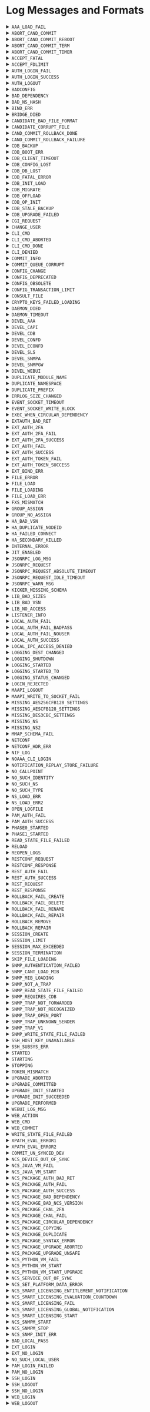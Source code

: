 # Log Messages and Formats


<details>

<summary><code>AAA_LOAD_FAIL</code></summary>

* **Severity**  
  `CRIT`
* **Description**  
  Failed to load the AAA data, it could be that an external db is misbehaving or AAA is mounted/populated badly
* **Format String**  
  `"Failed to load AAA: ~s"`

</details>


<details>

<summary><code>ABORT_CAND_COMMIT</code></summary>

* **Severity**  
  `INFO`
* **Description**  
  Aborting candidate commit, request from user, reverting configuration.
* **Format String**  
  `"Aborting candidate commit, request from user, reverting configuration."`

</details>


<details>

<summary><code>ABORT_CAND_COMMIT_REBOOT</code></summary>

* **Severity**  
  `INFO`
* **Description**  
  ConfD restarted while having a ongoing candidate commit timer, reverting configuration.
* **Format String**  
  `"ConfD restarted while having a ongoing candidate commit timer, reverting configuration."`

</details>


<details>

<summary><code>ABORT_CAND_COMMIT_TERM</code></summary>

* **Severity**  
  `INFO`
* **Description**  
  Candidate commit session terminated, reverting configuration.
* **Format String**  
  `"Candidate commit session terminated, reverting configuration."`

</details>


<details>

<summary><code>ABORT_CAND_COMMIT_TIMER</code></summary>

* **Severity**  
  `INFO`
* **Description**  
  Candidate commit timer expired, reverting configuration.
* **Format String**  
  `"Candidate commit timer expired, reverting configuration."`

</details>


<details>

<summary><code>ACCEPT_FATAL</code></summary>

* **Severity**  
  `CRIT`
* **Description**  
  ConfD encountered an OS-specific error indicating that networking support is unavailable.
* **Format String**  
  `"Fatal error for accept() - ~s"`

</details>


<details>

<summary><code>ACCEPT_FDLIMIT</code></summary>

* **Severity**  
  `CRIT`
* **Description**  
  ConfD failed to accept a connection due to reaching the process or system-wide file descriptor limit.
* **Format String**  
  `"Out of file descriptors for accept() - ~s limit reached"`

</details>


<details>

<summary><code>AUTH_LOGIN_FAIL</code></summary>

* **Severity**  
  `INFO`
* **Description**  
  A user failed to log in to ConfD.
* **Format String**  
  `"login failed via ~s from ~s with ~s: ~s"`

</details>


<details>

<summary><code>AUTH_LOGIN_SUCCESS</code></summary>

* **Severity**  
  `INFO`
* **Description**  
  A user logged into ConfD.
* **Format String**  
  `"logged in to ~s via ~s from ~s with ~s using ~s authentication"`

</details>


<details>

<summary><code>AUTH_LOGOUT</code></summary>

* **Severity**  
  `INFO`
* **Description**  
  A user was logged out from ConfD.
* **Format String**  
  `"logged out <~s> user"`

</details>


<details>

<summary><code>BADCONFIG</code></summary>

* **Severity**  
  `CRIT`
* **Description**  
  confd.conf contained bad data.
* **Format String**  
  `"Bad configuration: ~s:~s: ~s"`

</details>


<details>

<summary><code>BAD_DEPENDENCY</code></summary>

* **Severity**  
  `ERR`
* **Description**  
  A dependency was not found
* **Format String**  
  `"The dependency node '~s' for node '~s' in module '~s' does not exist"`

</details>


<details>

<summary><code>BAD_NS_HASH</code></summary>

* **Severity**  
  `CRIT`
* **Description**  
  Two namespaces have the same hash value. The namespace hashvalue MUST be unique.  You can pass the flag --nshash <value> to confdc when linking the .xso files to force another value for the namespace hash.
* **Format String**  
  `"~s"`

</details>


<details>

<summary><code>BIND_ERR</code></summary>

* **Severity**  
  `CRIT`
* **Description**  
  ConfD failed to bind to one of the internally used listen sockets.
* **Format String**  
  `"~s"`

</details>


<details>

<summary><code>BRIDGE_DIED</code></summary>

* **Severity**  
  `ERR`
* **Description**  
  ConfD is configured to start the confd_aaa_bridge and the C program died.
* **Format String**  
  `"confd_aaa_bridge died - ~s"`

</details>


<details>

<summary><code>CANDIDATE_BAD_FILE_FORMAT</code></summary>

* **Severity**  
  `WARNING`
* **Description**  
  The candidate database file has a bad format. The candidate database is reset to the empty database.
* **Format String**  
  `"Bad format found in candidate db file ~s; resetting candidate"`

</details>


<details>

<summary><code>CANDIDATE_CORRUPT_FILE</code></summary>

* **Severity**  
  `WARNING`
* **Description**  
  The candidate database file is corrupt and cannot be read. The candidate database is reset to the empty database.
* **Format String**  
  `"Corrupt candidate db file ~s; resetting candidate"`

</details>


<details>

<summary><code>CAND_COMMIT_ROLLBACK_DONE</code></summary>

* **Severity**  
  `INFO`
* **Description**  
  Candidate commit rollback done
* **Format String**  
  `"Candidate commit rollback done"`

</details>


<details>

<summary><code>CAND_COMMIT_ROLLBACK_FAILURE</code></summary>

* **Severity**  
  `ERR`
* **Description**  
  Failed to rollback candidate commit
* **Format String**  
  `"Failed to rollback candidate commit due to: ~s"`

</details>


<details>

<summary><code>CDB_BACKUP</code></summary>

* **Severity**  
  `INFO`
* **Description**  
  CDB data backed up after migration to a new storage backend.
* **Format String**  
  `"CDB: ~s backed up to ~s"`

</details>


<details>

<summary><code>CDB_BOOT_ERR</code></summary>

* **Severity**  
  `CRIT`
* **Description**  
  CDB failed to start. Some grave error in the cdb data files prevented CDB from starting - a recovery from backup is necessary.
* **Format String**  
  `"CDB boot error: ~s"`

</details>


<details>

<summary><code>CDB_CLIENT_TIMEOUT</code></summary>

* **Severity**  
  `ERR`
* **Description**  
  A CDB client failed to answer within the timeout period. The client will be disconnected.
* **Format String**  
  `"CDB client (~s) timed out, waiting for ~s"`

</details>


<details>

<summary><code>CDB_CONFIG_LOST</code></summary>

* **Severity**  
  `INFO`
* **Description**  
  CDB found it's data files but no schema file. CDB recovers by starting from an empty database.
* **Format String**  
  `"CDB: lost config, deleting DB"`

</details>


<details>

<summary><code>CDB_DB_LOST</code></summary>

* **Severity**  
  `INFO`
* **Description**  
  CDB found it's data schema file but not it's data file. CDB recovers by starting from an empty database.
* **Format String**  
  `"CDB: lost DB, deleting old config"`

</details>


<details>

<summary><code>CDB_FATAL_ERROR</code></summary>

* **Severity**  
  `CRIT`
* **Description**  
  CDB encounterad an unrecoverable error
* **Format String**  
  `"fatal error in CDB: ~s"`

</details>


<details>

<summary><code>CDB_INIT_LOAD</code></summary>

* **Severity**  
  `INFO`
* **Description**  
  CDB is processing an initialization file.
* **Format String**  
  `"CDB load: processing file: ~s"`

</details>


<details>

<summary><code>CDB_MIGRATE</code></summary>

* **Severity**  
  `INFO`
* **Description**  
  CDB data migration to a new storage backend.
* **Format String**  
  `"CDB: migrate ~s to ~s"`

</details>


<details>

<summary><code>CDB_OFFLOAD</code></summary>

* **Severity**  
  `DEBUG`
* **Description**  
  CDB data offload started.
* **Format String**  
  `"CDB: offload ~s from memory"`

</details>


<details>

<summary><code>CDB_OP_INIT</code></summary>

* **Severity**  
  `ERR`
* **Description**  
  The operational DB was deleted and re-initialized (because of upgrade or corrupt file)
* **Format String**  
  `"CDB: Operational DB re-initialized"`

</details>


<details>

<summary><code>CDB_STALE_BACKUP</code></summary>

* **Severity**  
  `INFO`
* **Description**  
  CDB backup data left on disk after migration that can be removed to free up disk space.
* **Format String**  
  `"CDB: ~s backup file(s) occupying ~sMiB, remove to free up disk space: ~s"`

</details>


<details>

<summary><code>CDB_UPGRADE_FAILED</code></summary>

* **Severity**  
  `ERR`
* **Description**  
  Automatic CDB upgrade failed. This means that the data model has been changed in a non-supported way.
* **Format String**  
  `"CDB: Upgrade failed: ~s"`

</details>


<details>

<summary><code>CGI_REQUEST</code></summary>

* **Severity**  
  `INFO`
* **Description**  
  CGI script requested.
* **Format String**  
  `"CGI: '~s' script with method ~s"`

</details>


<details>

<summary><code>CHANGE_USER</code></summary>

* **Severity**  
  `INFO`
* **Description**  
  A NETCONF request to change user for authorization was succesfully done.
* **Format String**  
  `"changed user to ~s, groups ~s"`

</details>


<details>

<summary><code>CLI_CMD</code></summary>

* **Severity**  
  `INFO`
* **Description**  
  User executed a CLI command.
* **Format String**  
  `"CLI '~s'"`

</details>


<details>

<summary><code>CLI_CMD_ABORTED</code></summary>

* **Severity**  
  `INFO`
* **Description**  
  CLI command aborted.
* **Format String**  
  `"CLI aborted"`

</details>


<details>

<summary><code>CLI_CMD_DONE</code></summary>

* **Severity**  
  `INFO`
* **Description**  
  CLI command finished successfully.
* **Format String**  
  `"CLI done"`

</details>


<details>

<summary><code>CLI_DENIED</code></summary>

* **Severity**  
  `INFO`
* **Description**  
  User was denied to execute a CLI command due to permissions.
* **Format String**  
  `"CLI denied '~s'"`

</details>


<details>

<summary><code>COMMIT_INFO</code></summary>

* **Severity**  
  `INFO`
* **Description**  
  Information about configuration changes committed to the running data store.
* **Format String**  
  `"commit ~s"`

</details>


<details>

<summary><code>COMMIT_QUEUE_CORRUPT</code></summary>

* **Severity**  
  `ERR`
* **Description**  
  Failed to load commit queue. ConfD recovers by starting from an empty commit queue.
* **Format String**  
  `"Resetting commit queue due do inconsistent or corrupt data."`

</details>


<details>

<summary><code>CONFIG_CHANGE</code></summary>

* **Severity**  
  `INFO`
* **Description**  
  A change to ConfD configuration has taken place, e.g., by a reload of the configuration file
* **Format String**  
  `"ConfD configuration change: ~s"`

</details>


<details>

<summary><code>CONFIG_DEPRECATED</code></summary>

* **Severity**  
  `WARNING`
* **Description**  
  confd.conf contains a deprecated value
* **Format String**  
  `"Config value is deprecated: ~s"`

</details>


<details>

<summary><code>CONFIG_OBSOLETE</code></summary>

* **Severity**  
  `WARNING`
* **Description**  
  confd.conf contains an obsolete value
* **Format String**  
  `"Config value is obsolete: ~s"`

</details>


<details>

<summary><code>CONFIG_TRANSACTION_LIMIT</code></summary>

* **Severity**  
  `INFO`
* **Description**  
  Configuration transaction limit reached, rejected new transaction request.
* **Format String**  
  `"Configuration transaction limit of type '~s' reached, rejected new transaction request"`

</details>


<details>

<summary><code>CONSULT_FILE</code></summary>

* **Severity**  
  `INFO`
* **Description**  
  ConfD is reading its configuration file.
* **Format String**  
  `"Consulting daemon configuration file ~s"`

</details>


<details>

<summary><code>CRYPTO_KEYS_FAILED_LOADING</code></summary>

* **Severity**  
  `INFO`
* **Description**  
  Crypto keys failed to load because the old active generation is missing in the new configuration.
* **Format String**  
  `"Cannot reload crypto keys since the old active generation is missing in the new list of keys."`

</details>


<details>

<summary><code>DAEMON_DIED</code></summary>

* **Severity**  
  `CRIT`
* **Description**  
  An external database daemon closed its control socket.
* **Format String**  
  `"Daemon ~s died"`

</details>


<details>

<summary><code>DAEMON_TIMEOUT</code></summary>

* **Severity**  
  `CRIT`
* **Description**  
  An external database daemon did not respond to a query.
* **Format String**  
  `"Daemon ~s timed out"`

</details>


<details>

<summary><code>DEVEL_AAA</code></summary>

* **Severity**  
  `INFO`
* **Description**  
  Developer aaa log message
* **Format String**  
  `"~s"`

</details>


<details>

<summary><code>DEVEL_CAPI</code></summary>

* **Severity**  
  `INFO`
* **Description**  
  Developer C api log message
* **Format String**  
  `"~s"`

</details>


<details>

<summary><code>DEVEL_CDB</code></summary>

* **Severity**  
  `INFO`
* **Description**  
  Developer CDB log message
* **Format String**  
  `"~s"`

</details>


<details>

<summary><code>DEVEL_CONFD</code></summary>

* **Severity**  
  `INFO`
* **Description**  
  Developer ConfD log message
* **Format String**  
  `"~s"`

</details>


<details>

<summary><code>DEVEL_ECONFD</code></summary>

* **Severity**  
  `INFO`
* **Description**  
  Developer econfd api log message
* **Format String**  
  `"~s"`

</details>


<details>

<summary><code>DEVEL_SLS</code></summary>

* **Severity**  
  `INFO`
* **Description**  
  Developer smartlicensing api log message
* **Format String**  
  `"~s"`

</details>


<details>

<summary><code>DEVEL_SNMPA</code></summary>

* **Severity**  
  `INFO`
* **Description**  
  Developer snmp agent log message
* **Format String**  
  `"~s"`

</details>


<details>

<summary><code>DEVEL_SNMPGW</code></summary>

* **Severity**  
  `INFO`
* **Description**  
  Developer snmp GW log message
* **Format String**  
  `"~s"`

</details>


<details>

<summary><code>DEVEL_WEBUI</code></summary>

* **Severity**  
  `INFO`
* **Description**  
  Developer webui log message
* **Format String**  
  `"~s"`

</details>


<details>

<summary><code>DUPLICATE_MODULE_NAME</code></summary>

* **Severity**  
  `CRIT`
* **Description**  
  Duplicate module name found.
* **Format String**  
  `"The module name '~s' is both defined in '~s' and '~s'."`

</details>


<details>

<summary><code>DUPLICATE_NAMESPACE</code></summary>

* **Severity**  
  `CRIT`
* **Description**  
  Duplicate namespace found.
* **Format String**  
  `"The namespace ~s is defined in both module ~s and ~s."`

</details>


<details>

<summary><code>DUPLICATE_PREFIX</code></summary>

* **Severity**  
  `CRIT`
* **Description**  
  Duplicate prefix found.
* **Format String**  
  `"The prefix ~s is defined in both ~s and ~s."`

</details>


<details>

<summary><code>ERRLOG_SIZE_CHANGED</code></summary>

* **Severity**  
  `INFO`
* **Description**  
  Notify change of log size for error log
* **Format String**  
  `"Changing size of error log (~s) to ~s (was ~s)"`

</details>


<details>

<summary><code>EVENT_SOCKET_TIMEOUT</code></summary>

* **Severity**  
  `CRIT`
* **Description**  
  An event notification subscriber did not reply within the configured timeout period
* **Format String**  
  `"Event notification subscriber with bitmask ~s timed out, waiting for ~s"`

</details>


<details>

<summary><code>EVENT_SOCKET_WRITE_BLOCK</code></summary>

* **Severity**  
  `CRIT`
* **Description**  
  Write on an event socket blocked for too long time
* **Format String**  
  `"~s"`

</details>


<details>

<summary><code>EXEC_WHEN_CIRCULAR_DEPENDENCY</code></summary>

* **Severity**  
  `WARNING`
* **Description**  
  An error occurred while evaluating a when-expression.
* **Format String**  
  `"When-expression evaluation error: circular dependency in ~s"`

</details>


<details>

<summary><code>EXTAUTH_BAD_RET</code></summary>

* **Severity**  
  `ERR`
* **Description**  
  Authentication is external and the external program returned badly formatted data.
* **Format String**  
  `"External auth program (user=~s) ret bad output: ~s"`

</details>


<details>

<summary><code>EXT_AUTH_2FA</code></summary>

* **Severity**  
  `INFO`
* **Description**  
  External challenge sent to a user.
* **Format String**  
  `"external challenge sent to ~s from ~s with ~s"`

</details>


<details>

<summary><code>EXT_AUTH_2FA_FAIL</code></summary>

* **Severity**  
  `INFO`
* **Description**  
  External challenge authentication failed for a user.
* **Format String**  
  `"external challenge authentication failed via ~s from ~s with ~s: ~s"`

</details>


<details>

<summary><code>EXT_AUTH_2FA_SUCCESS</code></summary>

* **Severity**  
  `INFO`
* **Description**  
  An external challenge authenticated user logged in.
* **Format String**  
  `"external challenge authentication succeeded via ~s from ~s with ~s, member of groups: ~s~s"`

</details>


<details>

<summary><code>EXT_AUTH_FAIL</code></summary>

* **Severity**  
  `INFO`
* **Description**  
  External authentication failed for a user.
* **Format String**  
  `"external authentication failed via ~s from ~s with ~s: ~s"`

</details>


<details>

<summary><code>EXT_AUTH_SUCCESS</code></summary>

* **Severity**  
  `INFO`
* **Description**  
  An externally authenticated user logged in.
* **Format String**  
  `"external authentication succeeded via ~s from ~s with ~s, member of groups: ~s~s"`

</details>


<details>

<summary><code>EXT_AUTH_TOKEN_FAIL</code></summary>

* **Severity**  
  `INFO`
* **Description**  
  External token authentication failed for a user.
* **Format String**  
  `"external token authentication failed via ~s from ~s with ~s: ~s"`

</details>


<details>

<summary><code>EXT_AUTH_TOKEN_SUCCESS</code></summary>

* **Severity**  
  `INFO`
* **Description**  
  An externally token authenticated user logged in.
* **Format String**  
  `"external token authentication succeeded via ~s from ~s with ~s, member of groups: ~s~s"`

</details>


<details>

<summary><code>EXT_BIND_ERR</code></summary>

* **Severity**  
  `CRIT`
* **Description**  
  ConfD failed to bind to one of the externally visible listen sockets.
* **Format String**  
  `"~s"`

</details>


<details>

<summary><code>FILE_ERROR</code></summary>

* **Severity**  
  `CRIT`
* **Description**  
  File error
* **Format String**  
  `"~s: ~s"`

</details>


<details>

<summary><code>FILE_LOAD</code></summary>

* **Severity**  
  `DEBUG`
* **Description**  
  System loaded a file.
* **Format String**  
  `"Loaded file ~s"`

</details>


<details>

<summary><code>FILE_LOADING</code></summary>

* **Severity**  
  `DEBUG`
* **Description**  
  System starts to load a file.
* **Format String**  
  `"Loading file ~s"`

</details>


<details>

<summary><code>FILE_LOAD_ERR</code></summary>

* **Severity**  
  `CRIT`
* **Description**  
  System tried to load a file in its load path and failed.
* **Format String**  
  `"Failed to load file ~s: ~s"`

</details>


<details>

<summary><code>FXS_MISMATCH</code></summary>

* **Severity**  
  `ERR`
* **Description**  
  A secondary connected to a primary where the fxs files are different
* **Format String**  
  `"Fxs mismatch, secondary is not allowed"`

</details>


<details>

<summary><code>GROUP_ASSIGN</code></summary>

* **Severity**  
  `INFO`
* **Description**  
  A user was assigned to a set of groups.
* **Format String**  
  `"assigned to groups: ~s"`

</details>


<details>

<summary><code>GROUP_NO_ASSIGN</code></summary>

* **Severity**  
  `INFO`
* **Description**  
  A user was logged in but wasn't assigned to any groups at all.
* **Format String**  
  `"Not assigned to any groups - all access is denied"`

</details>


<details>

<summary><code>HA_BAD_VSN</code></summary>

* **Severity**  
  `ERR`
* **Description**  
  A secondary connected to a primary with an incompatible HA protocol version
* **Format String**  
  `"Incompatible HA version (~s, expected ~s), secondary is not allowed"`

</details>


<details>

<summary><code>HA_DUPLICATE_NODEID</code></summary>

* **Severity**  
  `ERR`
* **Description**  
  A secondary arrived with a node id which already exists
* **Format String**  
  `"Nodeid ~s already exists"`

</details>


<details>

<summary><code>HA_FAILED_CONNECT</code></summary>

* **Severity**  
  `ERR`
* **Description**  
  An attempted library become secondary call failed because the secondary couldn't connect to the primary
* **Format String**  
  `"Failed to connect to primary: ~s"`

</details>


<details>

<summary><code>HA_SECONDARY_KILLED</code></summary>

* **Severity**  
  `ERR`
* **Description**  
  A secondary node didn't produce its ticks
* **Format String**  
  `"Secondary ~s killed due to no ticks"`

</details>


<details>

<summary><code>INTERNAL_ERROR</code></summary>

* **Severity**  
  `CRIT`
* **Description**  
  A ConfD internal error - should be reported to support@tail-f.com.
* **Format String**  
  `"Internal error: ~s"`

</details>


<details>

<summary><code>JIT_ENABLED</code></summary>

* **Severity**  
  `INFO`
* **Description**  
  Show if JIT is enabled.
* **Format String**  
  `"JIT ~s"`

</details>


<details>

<summary><code>JSONRPC_LOG_MSG</code></summary>

* **Severity**  
  `INFO`
* **Description**  
  JSON-RPC traffic log message
* **Format String**  
  `"JSON-RPC traffic log: ~s"`

</details>


<details>

<summary><code>JSONRPC_REQUEST</code></summary>

* **Severity**  
  `INFO`
* **Description**  
  JSON-RPC method requested.
* **Format String**  
  `"JSON-RPC: '~s' with JSON params ~s"`

</details>


<details>

<summary><code>JSONRPC_REQUEST_ABSOLUTE_TIMEOUT</code></summary>

* **Severity**  
  `INFO`
* **Description**  
  JSON-RPC absolute timeout.
* **Format String**  
  `"Stopping session due to absolute timeout: ~s"`

</details>


<details>

<summary><code>JSONRPC_REQUEST_IDLE_TIMEOUT</code></summary>

* **Severity**  
  `INFO`
* **Description**  
  JSON-RPC idle timeout.
* **Format String**  
  `"Stopping session due to idle timeout: ~s"`

</details>


<details>

<summary><code>JSONRPC_WARN_MSG</code></summary>

* **Severity**  
  `WARNING`
* **Description**  
  JSON-RPC warning message
* **Format String**  
  `"JSON-RPC warning: ~s"`

</details>


<details>

<summary><code>KICKER_MISSING_SCHEMA</code></summary>

* **Severity**  
  `INFO`
* **Description**  
  Failed to load kicker schema
* **Format String**  
  `"Failed to load kicker schema"`

</details>


<details>

<summary><code>LIB_BAD_SIZES</code></summary>

* **Severity**  
  `ERR`
* **Description**  
  An application connecting to ConfD used a library version that can't handle the depth and number of keys used by the data model.
* **Format String**  
  `"Got connect from library with insufficient keypath depth/keys support (~s/~s, needs ~s/~s)"`

</details>


<details>

<summary><code>LIB_BAD_VSN</code></summary>

* **Severity**  
  `ERR`
* **Description**  
  An application connecting to ConfD used a library version that doesn't match the ConfD version (e.g. old version of the client library).
* **Format String**  
  `"Got library connect from wrong version (~s, expected ~s)"`

</details>


<details>

<summary><code>LIB_NO_ACCESS</code></summary>

* **Severity**  
  `ERR`
* **Description**  
  Access check failure occurred when an application connected to ConfD.
* **Format String**  
  `"Got library connect with failed access check: ~s"`

</details>


<details>

<summary><code>LISTENER_INFO</code></summary>

* **Severity**  
  `INFO`
* **Description**  
  ConfD starts or stops to listen for incoming connections.
* **Format String**  
  `"~s to listen for ~s on ~s:~s"`

</details>


<details>

<summary><code>LOCAL_AUTH_FAIL</code></summary>

* **Severity**  
  `INFO`
* **Description**  
  Authentication for a locally configured user failed.
* **Format String**  
  `"local authentication failed via ~s from ~s with ~s: ~s"`

</details>


<details>

<summary><code>LOCAL_AUTH_FAIL_BADPASS</code></summary>

* **Severity**  
  `INFO`
* **Description**  
  Authentication for a locally configured user failed due to providing bad password.
* **Format String**  
  `"local authentication failed via ~s from ~s with ~s: ~s"`

</details>


<details>

<summary><code>LOCAL_AUTH_FAIL_NOUSER</code></summary>

* **Severity**  
  `INFO`
* **Description**  
  Authentication for a locally configured user failed due to user not found.
* **Format String**  
  `"local authentication failed via ~s from ~s with ~s: ~s"`

</details>


<details>

<summary><code>LOCAL_AUTH_SUCCESS</code></summary>

* **Severity**  
  `INFO`
* **Description**  
  A locally authenticated user logged in.
* **Format String**  
  `"local authentication succeeded via ~s from ~s with ~s, member of groups: ~s"`

</details>


<details>

<summary><code>LOCAL_IPC_ACCESS_DENIED</code></summary>

* **Severity**  
  `INFO`
* **Description**  
  Local IPC access denied for user.
* **Format String**  
  `"Local IPC access denied for user ~s connecting from ~s"`

</details>


<details>

<summary><code>LOGGING_DEST_CHANGED</code></summary>

* **Severity**  
  `INFO`
* **Description**  
  The target logfile will change to another file
* **Format String**  
  `"Changing destination of ~s log to ~s"`

</details>


<details>

<summary><code>LOGGING_SHUTDOWN</code></summary>

* **Severity**  
  `INFO`
* **Description**  
  Logging subsystem terminating
* **Format String**  
  `"Daemon logging terminating, reason: ~s"`

</details>


<details>

<summary><code>LOGGING_STARTED</code></summary>

* **Severity**  
  `INFO`
* **Description**  
  Logging subsystem started
* **Format String**  
  `"Daemon logging started"`

</details>


<details>

<summary><code>LOGGING_STARTED_TO</code></summary>

* **Severity**  
  `INFO`
* **Description**  
  Write logs for a subsystem to a specific file
* **Format String**  
  `"Writing ~s log to ~s"`

</details>


<details>

<summary><code>LOGGING_STATUS_CHANGED</code></summary>

* **Severity**  
  `INFO`
* **Description**  
  Notify a change of logging status (enabled/disabled) for a subsystem
* **Format String**  
  `"~s ~s log"`

</details>


<details>

<summary><code>LOGIN_REJECTED</code></summary>

* **Severity**  
  `INFO`
* **Description**  
  Authentication for a user was rejected by application callback.
* **Format String**  
  `"~s"`

</details>


<details>

<summary><code>MAAPI_LOGOUT</code></summary>

* **Severity**  
  `INFO`
* **Description**  
  A maapi user was logged out.
* **Format String**  
  `"Logged out from maapi ctx=~s (~s)"`

</details>


<details>

<summary><code>MAAPI_WRITE_TO_SOCKET_FAIL</code></summary>

* **Severity**  
  `INFO`
* **Description**  
  maapi failed to write to a socket.
* **Format String**  
  `"maapi server failed to write to a socket. Op: ~s Ecode: ~s Error: ~s~s"`

</details>


<details>

<summary><code>MISSING_AES256CFB128_SETTINGS</code></summary>

* **Severity**  
  `ERR`
* **Description**  
  AES256CFB128 keys were not found in confd.conf
* **Format String**  
  `"AES256CFB128 keys were not found in confd.conf"`

</details>


<details>

<summary><code>MISSING_AESCFB128_SETTINGS</code></summary>

* **Severity**  
  `ERR`
* **Description**  
  AESCFB128 keys were not found in confd.conf
* **Format String**  
  `"AESCFB128 keys were not found in confd.conf"`

</details>


<details>

<summary><code>MISSING_DES3CBC_SETTINGS</code></summary>

* **Severity**  
  `ERR`
* **Description**  
  DES3CBC keys were not found in confd.conf
* **Format String**  
  `"DES3CBC keys were not found in confd.conf"`

</details>


<details>

<summary><code>MISSING_NS</code></summary>

* **Severity**  
  `CRIT`
* **Description**  
  While validating the consistency of the config - a required namespace was missing.
* **Format String**  
  `"The namespace ~s could not be found in the loadPath."`

</details>


<details>

<summary><code>MISSING_NS2</code></summary>

* **Severity**  
  `CRIT`
* **Description**  
  While validating the consistency of the config - a required namespace was missing.
* **Format String**  
  `"The namespace ~s (referenced by ~s) could not be found in the loadPath."`

</details>


<details>

<summary><code>MMAP_SCHEMA_FAIL</code></summary>

* **Severity**  
  `ERR`
* **Description**  
  Failed to setup the shared memory schema
* **Format String**  
  `"Failed to setup the shared memory schema"`

</details>


<details>

<summary><code>NETCONF</code></summary>

* **Severity**  
  `INFO`
* **Description**  
  NETCONF traffic log message
* **Format String**  
  `"~s"`

</details>


<details>

<summary><code>NETCONF_HDR_ERR</code></summary>

* **Severity**  
  `ERR`
* **Description**  
  The cleartext header indicating user and groups was badly formatted.
* **Format String**  
  `"Got bad NETCONF TCP header"`

</details>


<details>

<summary><code>NIF_LOG</code></summary>

* **Severity**  
  `INFO`
* **Description**  
  Log message from NIF code.
* **Format String**  
  `"~s: ~s"`

</details>


<details>

<summary><code>NOAAA_CLI_LOGIN</code></summary>

* **Severity**  
  `INFO`
* **Description**  
  A user used the --noaaa flag to confd_cli
* **Format String**  
  `"logged in from the CLI with aaa disabled"`

</details>


<details>

<summary><code>NOTIFICATION_REPLAY_STORE_FAILURE</code></summary>

* **Severity**  
  `CRIT`
* **Description**  
  A failure occurred in the builtin notification replay store
* **Format String**  
  `"~s"`

</details>


<details>

<summary><code>NO_CALLPOINT</code></summary>

* **Severity**  
  `CRIT`
* **Description**  
  ConfD tried to populate an XML tree but no code had registered under the relevant callpoint.
* **Format String**  
  `"no registration found for callpoint ~s of type=~s"`

</details>


<details>

<summary><code>NO_SUCH_IDENTITY</code></summary>

* **Severity**  
  `CRIT`
* **Description**  
  The fxs file with the base identity is not loaded
* **Format String**  
  `"The identity ~s in namespace ~s refers to a non-existing base identity ~s in namespace ~s"`

</details>


<details>

<summary><code>NO_SUCH_NS</code></summary>

* **Severity**  
  `CRIT`
* **Description**  
  A nonexistent namespace was referred to. Typically this means that a .fxs was missing from the loadPath.
* **Format String**  
  `"No such namespace ~s, used by ~s"`

</details>


<details>

<summary><code>NO_SUCH_TYPE</code></summary>

* **Severity**  
  `CRIT`
* **Description**  
  A nonexistent type was referred to from a ns. Typically this means that a bad version of an .fxs file was found in the loadPath.
* **Format String**  
  `"No such simpleType '~s' in ~s, used by ~s"`

</details>


<details>

<summary><code>NS_LOAD_ERR</code></summary>

* **Severity**  
  `CRIT`
* **Description**  
  System tried to process a loaded namespace and failed.
* **Format String**  
  `"Failed to process namespace ~s: ~s"`

</details>


<details>

<summary><code>NS_LOAD_ERR2</code></summary>

* **Severity**  
  `CRIT`
* **Description**  
  System tried to process a loaded namespace and failed.
* **Format String**  
  `"Failed to process namespaces: ~s"`

</details>


<details>

<summary><code>OPEN_LOGFILE</code></summary>

* **Severity**  
  `INFO`
* **Description**  
  Indicate target file for certain type of logging
* **Format String**  
  `"Logging subsystem, opening log file '~s' for ~s"`

</details>


<details>

<summary><code>PAM_AUTH_FAIL</code></summary>

* **Severity**  
  `INFO`
* **Description**  
  A user failed to authenticate through PAM.
* **Format String**  
  `"PAM authentication failed via ~s from ~s with ~s: phase ~s, ~s"`

</details>


<details>

<summary><code>PAM_AUTH_SUCCESS</code></summary>

* **Severity**  
  `INFO`
* **Description**  
  A PAM authenticated user logged in.
* **Format String**  
  `"pam authentication succeeded via ~s from ~s with ~s"`

</details>


<details>

<summary><code>PHASE0_STARTED</code></summary>

* **Severity**  
  `INFO`
* **Description**  
  ConfD has just started its start phase 0.
* **Format String**  
  `"ConfD phase0 started"`

</details>


<details>

<summary><code>PHASE1_STARTED</code></summary>

* **Severity**  
  `INFO`
* **Description**  
  ConfD has just started its start phase 1.
* **Format String**  
  `"ConfD phase1 started"`

</details>


<details>

<summary><code>READ_STATE_FILE_FAILED</code></summary>

* **Severity**  
  `CRIT`
* **Description**  
  Reading of a state file failed
* **Format String**  
  `"Reading state file failed: ~s: ~s (~s)"`

</details>


<details>

<summary><code>RELOAD</code></summary>

* **Severity**  
  `INFO`
* **Description**  
  Reload of daemon configuration has been initiated.
* **Format String**  
  `"Reloading daemon configuration."`

</details>


<details>

<summary><code>REOPEN_LOGS</code></summary>

* **Severity**  
  `INFO`
* **Description**  
  Logging subsystem, reopening log files
* **Format String**  
  `"Logging subsystem, reopening log files"`

</details>


<details>

<summary><code>RESTCONF_REQUEST</code></summary>

* **Severity**  
  `INFO`
* **Description**  
  RESTCONF request
* **Format String**  
  `"RESTCONF: request with ~s: ~s"`

</details>


<details>

<summary><code>RESTCONF_RESPONSE</code></summary>

* **Severity**  
  `INFO`
* **Description**  
  RESTCONF response
* **Format String**  
  `"RESTCONF: response with ~s: ~s duration ~s us"`

</details>


<details>

<summary><code>REST_AUTH_FAIL</code></summary>

* **Severity**  
  `INFO`
* **Description**  
  Rest authentication for a user failed.
* **Format String**  
  `"rest authentication failed from ~s"`

</details>


<details>

<summary><code>REST_AUTH_SUCCESS</code></summary>

* **Severity**  
  `INFO`
* **Description**  
  A rest authenticated user logged in.
* **Format String**  
  `"rest authentication succeeded from ~s , member of groups: ~s"`

</details>


<details>

<summary><code>REST_REQUEST</code></summary>

* **Severity**  
  `INFO`
* **Description**  
  REST request
* **Format String**  
  `"REST: request with ~s: ~s"`

</details>


<details>

<summary><code>REST_RESPONSE</code></summary>

* **Severity**  
  `INFO`
* **Description**  
  REST response
* **Format String**  
  `"REST: response with ~s: ~s duration ~s ms"`

</details>


<details>

<summary><code>ROLLBACK_FAIL_CREATE</code></summary>

* **Severity**  
  `ERR`
* **Description**  
  Error while creating rollback file.
* **Format String**  
  `"Error while creating rollback file: ~s: ~s"`

</details>


<details>

<summary><code>ROLLBACK_FAIL_DELETE</code></summary>

* **Severity**  
  `ERR`
* **Description**  
  Failed to delete rollback file.
* **Format String**  
  `"Failed to delete rollback file ~s: ~s"`

</details>


<details>

<summary><code>ROLLBACK_FAIL_RENAME</code></summary>

* **Severity**  
  `ERR`
* **Description**  
  Failed to rename rollback file.
* **Format String**  
  `"Failed to rename rollback file ~s to ~s: ~s"`

</details>


<details>

<summary><code>ROLLBACK_FAIL_REPAIR</code></summary>

* **Severity**  
  `ERR`
* **Description**  
  Failed to repair rollback files.
* **Format String**  
  `"Failed to repair rollback files."`

</details>


<details>

<summary><code>ROLLBACK_REMOVE</code></summary>

* **Severity**  
  `INFO`
* **Description**  
  Found half created rollback0 file - removing and creating new.
* **Format String**  
  `"Found half created rollback0 file - removing and creating new"`

</details>


<details>

<summary><code>ROLLBACK_REPAIR</code></summary>

* **Severity**  
  `INFO`
* **Description**  
  Found half created rollback0 file - repairing.
* **Format String**  
  `"Found half created rollback0 file - repairing"`

</details>


<details>

<summary><code>SESSION_CREATE</code></summary>

* **Severity**  
  `INFO`
* **Description**  
  A new user session was created
* **Format String**  
  `"created new session via ~s from ~s with ~s"`

</details>


<details>

<summary><code>SESSION_LIMIT</code></summary>

* **Severity**  
  `INFO`
* **Description**  
  Session limit reached, rejected new session request.
* **Format String**  
  `"Session limit of type '~s' reached, rejected new session request"`

</details>


<details>

<summary><code>SESSION_MAX_EXCEEDED</code></summary>

* **Severity**  
  `INFO`
* **Description**  
  A user failed to create a new user sessions due to exceeding sessions limits
* **Format String**  
  `"could not create new session via ~s from ~s with ~s due to session limits"`

</details>


<details>

<summary><code>SESSION_TERMINATION</code></summary>

* **Severity**  
  `INFO`
* **Description**  
  A user session was terminated due to specified reason
* **Format String**  
  `"terminated session (reason: ~s)"`

</details>


<details>

<summary><code>SKIP_FILE_LOADING</code></summary>

* **Severity**  
  `DEBUG`
* **Description**  
  System skips a file.
* **Format String**  
  `"Skipping file ~s: ~s"`

</details>


<details>

<summary><code>SNMP_AUTHENTICATION_FAILED</code></summary>

* **Severity**  
  `INFO`
* **Description**  
  An SNMP authentication failed.
* **Format String**  
  `"SNMP authentication failed: ~s"`

</details>


<details>

<summary><code>SNMP_CANT_LOAD_MIB</code></summary>

* **Severity**  
  `CRIT`
* **Description**  
  The SNMP Agent failed to load a MIB file
* **Format String**  
  `"Can't load MIB file: ~s"`

</details>


<details>

<summary><code>SNMP_MIB_LOADING</code></summary>

* **Severity**  
  `DEBUG`
* **Description**  
  SNMP Agent loading a MIB file
* **Format String**  
  `"Loading MIB: ~s"`

</details>


<details>

<summary><code>SNMP_NOT_A_TRAP</code></summary>

* **Severity**  
  `INFO`
* **Description**  
  An UDP package was received on the trap receiving port, but it's not an SNMP trap.
* **Format String**  
  `"SNMP gateway: Non-trap received from ~s"`

</details>


<details>

<summary><code>SNMP_READ_STATE_FILE_FAILED</code></summary>

* **Severity**  
  `CRIT`
* **Description**  
  Read SNMP agent state file failed
* **Format String**  
  `"Read state file failed: ~s: ~s"`

</details>


<details>

<summary><code>SNMP_REQUIRES_CDB</code></summary>

* **Severity**  
  `WARNING`
* **Description**  
  The SNMP agent requires CDB to be enabled in order to be started.
* **Format String**  
  `"Can't start SNMP. CDB is not enabled"`

</details>


<details>

<summary><code>SNMP_TRAP_NOT_FORWARDED</code></summary>

* **Severity**  
  `INFO`
* **Description**  
  An SNMP trap was to be forwarded, but couldn't be.
* **Format String**  
  `"SNMP gateway: Can't forward trap from ~s; ~s"`

</details>


<details>

<summary><code>SNMP_TRAP_NOT_RECOGNIZED</code></summary>

* **Severity**  
  `INFO`
* **Description**  
  An SNMP trap was received on the trap receiving port, but its definition is not known
* **Format String**  
  `"SNMP gateway: Can't forward trap with OID ~s from ~s; There is no notification with this OID in the loaded models."`

</details>


<details>

<summary><code>SNMP_TRAP_OPEN_PORT</code></summary>

* **Severity**  
  `ERR`
* **Description**  
  The port for listening to SNMP traps could not be opened.
* **Format String**  
  `"SNMP gateway: Can't open trap listening port ~s: ~s"`

</details>


<details>

<summary><code>SNMP_TRAP_UNKNOWN_SENDER</code></summary>

* **Severity**  
  `INFO`
* **Description**  
  An SNMP trap was to be forwarded, but the sender was not listed in confd.conf.
* **Format String**  
  `"SNMP gateway: Not forwarding trap from ~s; the sender is not recognized"`

</details>


<details>

<summary><code>SNMP_TRAP_V1</code></summary>

* **Severity**  
  `INFO`
* **Description**  
  An SNMP v1 trap was received on the trap receiving port, but forwarding v1 traps is not supported.
* **Format String**  
  `"SNMP gateway: V1 trap received from ~s"`

</details>


<details>

<summary><code>SNMP_WRITE_STATE_FILE_FAILED</code></summary>

* **Severity**  
  `WARNING`
* **Description**  
  Write SNMP agent state file failed
* **Format String**  
  `"Write state file failed: ~s: ~s"`

</details>


<details>

<summary><code>SSH_HOST_KEY_UNAVAILABLE</code></summary>

* **Severity**  
  `ERR`
* **Description**  
  No SSH host keys available.
* **Format String**  
  `"No SSH host keys available"`

</details>


<details>

<summary><code>SSH_SUBSYS_ERR</code></summary>

* **Severity**  
  `INFO`
* **Description**  
  Typically errors where the client doesn't properly send the \"subsystem\" command.
* **Format String**  
  `"ssh protocol subsys - ~s"`

</details>


<details>

<summary><code>STARTED</code></summary>

* **Severity**  
  `INFO`
* **Description**  
  ConfD has started.
* **Format String**  
  `"ConfD started vsn: ~s"`

</details>


<details>

<summary><code>STARTING</code></summary>

* **Severity**  
  `INFO`
* **Description**  
  ConfD is starting.
* **Format String**  
  `"Starting ConfD vsn: ~s"`

</details>


<details>

<summary><code>STOPPING</code></summary>

* **Severity**  
  `INFO`
* **Description**  
  ConfD is stopping (due to e.g. confd --stop).
* **Format String**  
  `"ConfD stopping (~s)"`

</details>


<details>

<summary><code>TOKEN_MISMATCH</code></summary>

* **Severity**  
  `ERR`
* **Description**  
  A secondary connected to a primary with a bad auth token
* **Format String**  
  `"Token mismatch, secondary is not allowed"`

</details>


<details>

<summary><code>UPGRADE_ABORTED</code></summary>

* **Severity**  
  `INFO`
* **Description**  
  In-service upgrade was aborted.
* **Format String**  
  `"Upgrade aborted"`

</details>


<details>

<summary><code>UPGRADE_COMMITTED</code></summary>

* **Severity**  
  `INFO`
* **Description**  
  In-service upgrade was committed.
* **Format String**  
  `"Upgrade committed"`

</details>


<details>

<summary><code>UPGRADE_INIT_STARTED</code></summary>

* **Severity**  
  `INFO`
* **Description**  
  In-service upgrade initialization has started.
* **Format String**  
  `"Upgrade init started"`

</details>


<details>

<summary><code>UPGRADE_INIT_SUCCEEDED</code></summary>

* **Severity**  
  `INFO`
* **Description**  
  In-service upgrade initialization succeeded.
* **Format String**  
  `"Upgrade init succeeded"`

</details>


<details>

<summary><code>UPGRADE_PERFORMED</code></summary>

* **Severity**  
  `INFO`
* **Description**  
  In-service upgrade has been performed (not committed yet).
* **Format String**  
  `"Upgrade performed"`

</details>


<details>

<summary><code>WEBUI_LOG_MSG</code></summary>

* **Severity**  
  `INFO`
* **Description**  
  WebUI access log message
* **Format String**  
  `"WebUI access log: ~s"`

</details>


<details>

<summary><code>WEB_ACTION</code></summary>

* **Severity**  
  `INFO`
* **Description**  
  User executed a Web UI action.
* **Format String**  
  `"WebUI action '~s'"`

</details>


<details>

<summary><code>WEB_CMD</code></summary>

* **Severity**  
  `INFO`
* **Description**  
  User executed a Web UI command.
* **Format String**  
  `"WebUI cmd '~s'"`

</details>


<details>

<summary><code>WEB_COMMIT</code></summary>

* **Severity**  
  `INFO`
* **Description**  
  User performed Web UI commit.
* **Format String**  
  `"WebUI commit ~s"`

</details>


<details>

<summary><code>WRITE_STATE_FILE_FAILED</code></summary>

* **Severity**  
  `CRIT`
* **Description**  
  Writing of a state file failed
* **Format String**  
  `"Writing state file failed: ~s: ~s (~s)"`

</details>


<details>

<summary><code>XPATH_EVAL_ERROR1</code></summary>

* **Severity**  
  `WARNING`
* **Description**  
  An error occurred while evaluating an XPath expression.
* **Format String**  
  `"XPath evaluation error: ~s for ~s"`

</details>


<details>

<summary><code>XPATH_EVAL_ERROR2</code></summary>

* **Severity**  
  `WARNING`
* **Description**  
  An error occurred while evaluating an XPath expression.
* **Format String**  
  `"XPath evaluation error: '~s' resulted in ~s for ~s"`

</details>


<details>

<summary><code>COMMIT_UN_SYNCED_DEV</code></summary>

* **Severity**  
  `INFO`
* **Description**  
  Data was committed toward a device with bad or unknown sync state
* **Format String**  
  `"Committed data towards device ~s which is out of sync"`

</details>


<details>

<summary><code>NCS_DEVICE_OUT_OF_SYNC</code></summary>

* **Severity**  
  `INFO`
* **Description**  
  A check-sync action reported out-of-sync for a device
* **Format String**  
  `"NCS device-out-of-sync Device '~s' Info '~s'"`

</details>


<details>

<summary><code>NCS_JAVA_VM_FAIL</code></summary>

* **Severity**  
  `ERR`
* **Description**  
  The NCS Java VM failure/timeout
* **Format String**  
  `"The NCS Java VM ~s"`

</details>


<details>

<summary><code>NCS_JAVA_VM_START</code></summary>

* **Severity**  
  `INFO`
* **Description**  
  Starting the NCS Java VM
* **Format String**  
  `"Starting the NCS Java VM"`

</details>


<details>

<summary><code>NCS_PACKAGE_AUTH_BAD_RET</code></summary>

* **Severity**  
  `ERR`
* **Description**  
  Package authentication program returned badly formatted data.
* **Format String**  
  `"package authentication using ~s program ret bad output: ~s"`

</details>


<details>

<summary><code>NCS_PACKAGE_AUTH_FAIL</code></summary>

* **Severity**  
  `INFO`
* **Description**  
  Package authentication failed.
* **Format String**  
  `"package authentication using ~s failed via ~s from ~s with ~s: ~s"`

</details>


<details>

<summary><code>NCS_PACKAGE_AUTH_SUCCESS</code></summary>

* **Severity**  
  `INFO`
* **Description**  
  A package authenticated user logged in.
* **Format String**  
  `"package authentication using ~s succeeded via ~s from ~s with ~s, member of groups: ~s~s"`

</details>


<details>

<summary><code>NCS_PACKAGE_BAD_DEPENDENCY</code></summary>

* **Severity**  
  `CRIT`
* **Description**  
  Bad NCS package dependency
* **Format String**  
  `"Failed to load NCS package: ~s; required package ~s of version ~s is not present (found ~s)"`

</details>


<details>

<summary><code>NCS_PACKAGE_BAD_NCS_VERSION</code></summary>

* **Severity**  
  `CRIT`
* **Description**  
  Bad NCS version for package
* **Format String**  
  `"Failed to load NCS package: ~s; requires NCS version ~s"`

</details>


<details>

<summary><code>NCS_PACKAGE_CHAL_2FA</code></summary>

* **Severity**  
  `INFO`
* **Description**  
  Package authentication challenge sent to a user.
* **Format String**  
  `"package authentication challenge sent to ~s from ~s with ~s"`

</details>


<details>

<summary><code>NCS_PACKAGE_CHAL_FAIL</code></summary>

* **Severity**  
  `INFO`
* **Description**  
  Package authentication challenge failed.
* **Format String**  
  `"package authentication challenge using ~s failed via ~s from ~s with ~s: ~s"`

</details>


<details>

<summary><code>NCS_PACKAGE_CIRCULAR_DEPENDENCY</code></summary>

* **Severity**  
  `CRIT`
* **Description**  
  Circular NCS package dependency
* **Format String**  
  `"Failed to load NCS package: ~s; circular dependency found"`

</details>


<details>

<summary><code>NCS_PACKAGE_COPYING</code></summary>

* **Severity**  
  `DEBUG`
* **Description**  
  A package is copied from the load path to private directory
* **Format String**  
  `"Copying NCS package from ~s to ~s"`

</details>


<details>

<summary><code>NCS_PACKAGE_DUPLICATE</code></summary>

* **Severity**  
  `CRIT`
* **Description**  
  Duplicate package found
* **Format String**  
  `"Failed to load duplicate NCS package ~s: (~s)"`

</details>


<details>

<summary><code>NCS_PACKAGE_SYNTAX_ERROR</code></summary>

* **Severity**  
  `CRIT`
* **Description**  
  Syntax error in package file
* **Format String**  
  `"Failed to load NCS package: ~s; syntax error in package file"`

</details>


<details>

<summary><code>NCS_PACKAGE_UPGRADE_ABORTED</code></summary>

* **Severity**  
  `CRIT`
* **Description**  
  The CDB upgrade was aborted implying that CDB is untouched. However the package state is changed
* **Format String**  
  `"NCS package upgrade failed with reason '~s'"`

</details>


<details>

<summary><code>NCS_PACKAGE_UPGRADE_UNSAFE</code></summary>

* **Severity**  
  `CRIT`
* **Description**  
  Package upgrade has been aborted due to warnings.
* **Format String**  
  `"NCS package upgrade has been aborted due to warnings:\n~s"`

</details>


<details>

<summary><code>NCS_PYTHON_VM_FAIL</code></summary>

* **Severity**  
  `ERR`
* **Description**  
  The NCS Python VM failure/timeout
* **Format String**  
  `"The NCS Python VM ~s"`

</details>


<details>

<summary><code>NCS_PYTHON_VM_START</code></summary>

* **Severity**  
  `INFO`
* **Description**  
  Starting the named NCS Python VM
* **Format String**  
  `"Starting the NCS Python VM ~s"`

</details>


<details>

<summary><code>NCS_PYTHON_VM_START_UPGRADE</code></summary>

* **Severity**  
  `INFO`
* **Description**  
  Starting a Python VM to run upgrade code
* **Format String**  
  `"Starting upgrade of NCS Python package ~s"`

</details>


<details>

<summary><code>NCS_SERVICE_OUT_OF_SYNC</code></summary>

* **Severity**  
  `INFO`
* **Description**  
  A check-sync action reported out-of-sync for a service
* **Format String**  
  `"NCS service-out-of-sync Service '~s' Info '~s'"`

</details>


<details>

<summary><code>NCS_SET_PLATFORM_DATA_ERROR</code></summary>

* **Severity**  
  `ERR`
* **Description**  
  The device failed to set the platform operational data at connect
* **Format String**  
  `"NCS Device '~s' failed to set platform data Info '~s'"`

</details>


<details>

<summary><code>NCS_SMART_LICENSING_ENTITLEMENT_NOTIFICATION</code></summary>

* **Severity**  
  `INFO`
* **Description**  
  Smart Licensing Entitlement Notification
* **Format String**  
  `"Smart Licensing Entitlement Notification: ~s"`

</details>


<details>

<summary><code>NCS_SMART_LICENSING_EVALUATION_COUNTDOWN</code></summary>

* **Severity**  
  `INFO`
* **Description**  
  Smart Licensing evaluation time remaining
* **Format String**  
  `"Smart Licensing evaluation time remaining: ~s"`

</details>


<details>

<summary><code>NCS_SMART_LICENSING_FAIL</code></summary>

* **Severity**  
  `INFO`
* **Description**  
  The NCS Smart Licensing Java VM failure/timeout
* **Format String**  
  `"The NCS Smart Licensing Java VM ~s"`

</details>


<details>

<summary><code>NCS_SMART_LICENSING_GLOBAL_NOTIFICATION</code></summary>

* **Severity**  
  `INFO`
* **Description**  
  Smart Licensing Global Notification
* **Format String**  
  `"Smart Licensing Global Notification: ~s"`

</details>


<details>

<summary><code>NCS_SMART_LICENSING_START</code></summary>

* **Severity**  
  `INFO`
* **Description**  
  Starting the NCS Smart Licensing Java VM
* **Format String**  
  `"Starting the NCS Smart Licensing Java VM"`

</details>


<details>

<summary><code>NCS_SNMPM_START</code></summary>

* **Severity**  
  `INFO`
* **Description**  
  Starting the NCS SNMP manager component
* **Format String**  
  `"Starting the NCS SNMP manager component"`

</details>


<details>

<summary><code>NCS_SNMPM_STOP</code></summary>

* **Severity**  
  `INFO`
* **Description**  
  The NCS SNMP manager component has been stopped
* **Format String**  
  `"The NCS SNMP manager component has been stopped"`

</details>


<details>

<summary><code>NCS_SNMP_INIT_ERR</code></summary>

* **Severity**  
  `INFO`
* **Description**  
  Failed to locate snmp_init.xml in loadpath
* **Format String**  
  `"Failed to locate snmp_init.xml in loadpath ~s"`

</details>


<details>

<summary><code>BAD_LOCAL_PASS</code></summary>

* **Severity**  
  `INFO`
* **Description**  
  A locally configured user provided a bad password.
* **Format String**  
  `"Provided bad password"`

</details>


<details>

<summary><code>EXT_LOGIN</code></summary>

* **Severity**  
  `INFO`
* **Description**  
  An externally authenticated user logged in.
* **Format String**  
  `"Logged in over ~s using externalauth, member of groups: ~s~s"`

</details>


<details>

<summary><code>EXT_NO_LOGIN</code></summary>

* **Severity**  
  `INFO`
* **Description**  
  External authentication failed for a user.
* **Format String**  
  `"failed to login using externalauth: ~s"`

</details>


<details>

<summary><code>NO_SUCH_LOCAL_USER</code></summary>

* **Severity**  
  `INFO`
* **Description**  
  A non existing local user tried to login.
* **Format String**  
  `"no such local user"`

</details>


<details>

<summary><code>PAM_LOGIN_FAILED</code></summary>

* **Severity**  
  `INFO`
* **Description**  
  A user failed to login through PAM.
* **Format String**  
  `"pam phase ~s failed to login through PAM: ~s"`

</details>


<details>

<summary><code>PAM_NO_LOGIN</code></summary>

* **Severity**  
  `INFO`
* **Description**  
  A user failed to login through PAM
* **Format String**  
  `"failed to login through PAM: ~s"`

</details>


<details>

<summary><code>SSH_LOGIN</code></summary>

* **Severity**  
  `INFO`
* **Description**  
  A user logged into ConfD's builtin ssh server.
* **Format String**  
  `"logged in over ssh from ~s with authmeth:~s"`

</details>


<details>

<summary><code>SSH_LOGOUT</code></summary>

* **Severity**  
  `INFO`
* **Description**  
  A user was logged out from ConfD's builtin ssh server.
* **Format String**  
  `"Logged out ssh <~s> user"`

</details>


<details>

<summary><code>SSH_NO_LOGIN</code></summary>

* **Severity**  
  `INFO`
* **Description**  
  A user failed to login to ConfD's builtin SSH server.
* **Format String**  
  `"Failed to login over ssh: ~s"`

</details>


<details>

<summary><code>WEB_LOGIN</code></summary>

* **Severity**  
  `INFO`
* **Description**  
  A user logged in through the WebUI.
* **Format String**  
  `"logged in through Web UI from ~s"`

</details>


<details>

<summary><code>WEB_LOGOUT</code></summary>

* **Severity**  
  `INFO`
* **Description**  
  A Web UI user logged out.
* **Format String**  
  `"logged out from Web UI"`

</details>


